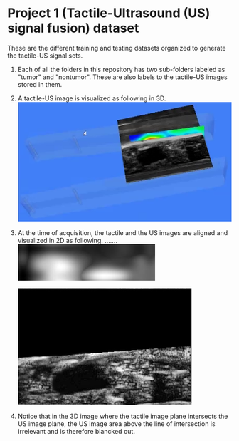 # Project 1 (Tactile-Ultrasound (US) signal fusion) dataset

These are the different training and testing datasets organized to generate the tactile-US signal sets.

1. Each of all the folders in this repository has two sub-folders labeled as "tumor" and "nontumor". These are also labels to the tactile-US images stored in them.
2. A tactile-US image is visualized as following in 3D. 
![Tctile-US image in 3D](Resources/In_3D.bmp)
3. At the time of acquisition, the tactile and the US images are aligned and visualized in 2D as following.
.......![Tctile image in 2D](Resources/sample_TC_img.jpg)

   ![US image in 2D](Resources/sample_US_img.bmp)

4. Notice that in the 3D image where the tactile image plane intersects the US image plane, the US image area above the line of intersection is irrelevant and is 
therefore blancked out.

